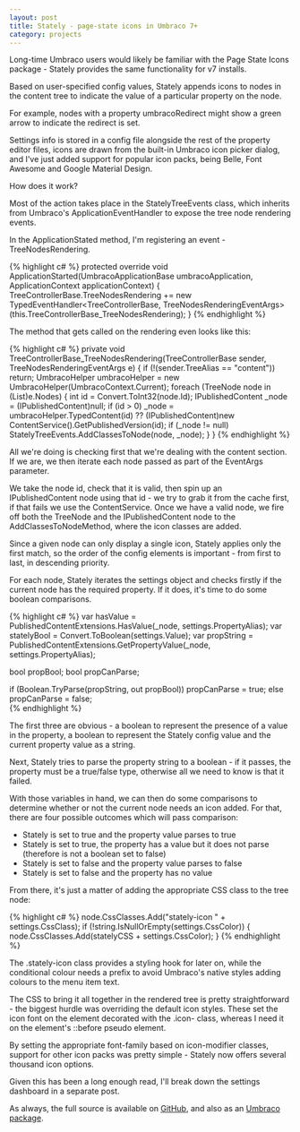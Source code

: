 ```yaml
---
layout: post
title: Stately - page-state icons in Umbraco 7+
category: projects
---
```


Long-time Umbraco users would likely be familiar with the Page State Icons package - Stately provides the same functionality for v7 installs.

Based on user-specified config values, Stately appends icons to nodes in the content tree to indicate the value of a particular property on the node.

For example, nodes with a property umbracoRedirect might show a green arrow to indicate the redirect is set.

Settings info is stored in a config file alongside the rest of the property editor files, icons are drawn from the built-in Umbraco icon picker dialog, and I've just added support for popular icon packs, being Belle, Font Awesome and Google Material Design.

How does it work? 

Most of the action takes place in the StatelyTreeEvents class, which inherits from Umbraco's ApplicationEventHandler to expose the tree node rendering events.

In the ApplicationStated method, I'm registering an event - TreeNodesRendering.

{% highlight c# %}
protected override void ApplicationStarted(UmbracoApplicationBase umbracoApplication, ApplicationContext applicationContext)
{
    TreeControllerBase.TreeNodesRendering += new TypedEventHandler<TreeControllerBase, TreeNodesRenderingEventArgs>(this.TreeControllerBase_TreeNodesRendering);
}
{% endhighlight %}

The method that gets called on the rendering even looks like this:

{% highlight c# %}
private void TreeControllerBase_TreeNodesRendering(TreeControllerBase sender, TreeNodesRenderingEventArgs e)
{
    if (!(sender.TreeAlias == "content"))
        return;
    UmbracoHelper umbracoHelper = new UmbracoHelper(UmbracoContext.Current);
    foreach (TreeNode node in (List)e.Nodes)
    {
        int id = Convert.ToInt32(node.Id);
        IPublishedContent _node = (IPublishedContent)null;
        if (id > 0)
            _node = umbracoHelper.TypedContent(id) ?? (IPublishedContent)new ContentService().GetPublishedVersion(id);
        if (_node != null)
            StatelyTreeEvents.AddClassesToNode(node, _node);
    }
}
{% endhighlight  %}

All we're doing is checking first that we're dealing with the content section. If we are, we then iterate each node passed as part of the EventArgs parameter.

We take the node id, check that it is valid, then spin up an IPublishedContent node using that id - we try to grab it from the cache first, if that fails we use the ContentService. Once we have a valid node, we fire off both the TreeNode and the IPublishedContent node to the AddClassesToNodeMethod, where the icon classes are added.

Since a given node can only display a single icon, Stately applies only the first match, so the order of the config elements is important - from first to last, in descending priority.

For each node, Stately iterates the settings object and checks firstly if the current node has the required property. If it does, it's time to do some boolean comparisons.

{% highlight c# %}
var hasValue = PublishedContentExtensions.HasValue(_node, settings.PropertyAlias);
var statelyBool = Convert.ToBoolean(settings.Value);
var propString = PublishedContentExtensions.GetPropertyValue(_node, settings.PropertyAlias);

bool propBool;
bool propCanParse;

if (Boolean.TryParse(propString, out propBool))
    propCanParse = true;
else
    propCanParse = false;  
{% endhighlight %}
    
The first three are obvious - a boolean to represent the presence of a value in the property, a boolean to represent the Stately config value and the current property value as a string.

Next, Stately tries to parse the property string to a boolean - if it passes, the property must be a true/false type, otherwise all we need to know is that it failed.

With those variables in hand, we can then do some comparisons to determine whether or not the current node needs an icon added. For that, there are four possible outcomes which will pass comparison:

- Stately is set to true and the property value parses to true
- Stately is set to true, the property has a value but it does not parse (therefore is not a boolean set to false)
- Stately is set to false and the property value parses to false
- Stately is set to false and the property has no value

From there, it's just a matter of adding the appropriate CSS class to the tree node:

{% highlight c# %}
node.CssClasses.Add("stately-icon " + settings.CssClass);
if (!string.IsNullOrEmpty(settings.CssColor))
{
    node.CssClasses.Add(statelyCSS + settings.CssColor);
}
{% endhighlight %}

The .stately-icon class provides a styling hook for later on, while the conditional colour needs a prefix to avoid Umbraco's native styles adding colours to the menu item text.

The CSS to bring it all together in the rendered tree is pretty straightforward - the biggest hurdle was overriding the default icon styles. These set the icon font on the element decorated with the .icon- class, whereas I need it on the element's ::before pseudo element.

By setting the appropriate font-family based on icon-modifier classes, support for other icon packs was pretty simple - Stately now offers several thousand icon options.

Given this has been a long enough read, I'll break down the settings dashboard in a separate post.

As always, the full source is available on [GitHub](https://github.com/nathanwoulfe/stately), and also as an [Umbraco package](http://our.umbraco.org/projects/backoffice-extensions/stately).

